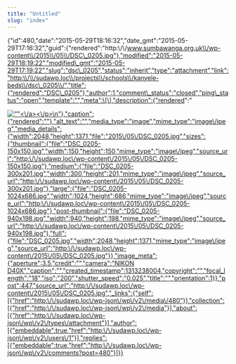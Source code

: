 ```yaml
---
title: "Untitled"
slug: "index"
---
```


{"id":480,"date":"2015-05-29T18:16:32","date\_gmt":"2015-05-29T17:16:32","guid":{"rendered":"http:\\/\\/www.sumbawanga.org.uk\\/wp-content\\/2015\\/05\\/DSC\_0205.jpg"},"modified":"2015-05-29T18:19:22","modified\_gmt":"2015-05-29T17:19:22","slug":"dsc\_0205","status":"inherit","type":"attachment","link":"http:\\/\\/sudawp.loc\\/projects\\/schools\\/kanyele-beds\\/dsc\_0205\\/","title":{"rendered":"DSC\_0205"},"author":1,"comment\_status":"closed","ping\_status":"open","template":"","meta":\[\],"description":{"rendered":"

[![\"\"](\"http:\/\/sudawp.loc\/wp-content\/2015\/05\/DSC_0205-300x201.jpg\")<\\/a><\\/p>\\n"},"caption":{"rendered":""},"alt\_text":"","media\_type":"image","mime\_type":"image\\/jpeg","media\_details":{"width":2048,"height":1371,"file":"2015\\/05\\/DSC\_0205.jpg","sizes":{"thumbnail":{"file":"DSC\_0205-150x150.jpg","width":150,"height":150,"mime\_type":"image\\/jpeg","source\_url":"http:\\/\\/sudawp.loc\\/wp-content\\/2015\\/05\\/DSC\_0205-150x150.jpg"},"medium":{"file":"DSC\_0205-300x201.jpg","width":300,"height":201,"mime\_type":"image\\/jpeg","source\_url":"http:\\/\\/sudawp.loc\\/wp-content\\/2015\\/05\\/DSC\_0205-300x201.jpg"},"large":{"file":"DSC\_0205-1024x686.jpg","width":1024,"height":686,"mime\_type":"image\\/jpeg","source\_url":"http:\\/\\/sudawp.loc\\/wp-content\\/2015\\/05\\/DSC\_0205-1024x686.jpg"},"post-thumbnail":{"file":"DSC\_0205-940x198.jpg","width":940,"height":198,"mime\_type":"image\\/jpeg","source\_url":"http:\\/\\/sudawp.loc\\/wp-content\\/2015\\/05\\/DSC\_0205-940x198.jpg"},"full":{"file":"DSC\_0205.jpg","width":2048,"height":1371,"mime\_type":"image\\/jpeg","source\_url":"http:\\/\\/sudawp.loc\\/wp-content\\/2015\\/05\\/DSC\_0205.jpg"}},"image\_meta":{"aperture":3.5,"credit":"","camera":"NIKON D40X","caption":"","created\_timestamp":1313238004,"copyright":"","focal\_length":"18","iso":"200","shutter\_speed":"0.025","title":"","orientation":1}},"post":447,"source\_url":"http:\\/\\/sudawp.loc\\/wp-content\\/2015\\/05\\/DSC\_0205.jpg","\_links":{"self":\[{"href":"http:\\/\\/sudawp.loc\\/wp-json\\/wp\\/v2\\/media\\/480"}\],"collection":\[{"href":"http:\\/\\/sudawp.loc\\/wp-json\\/wp\\/v2\\/media"}\],"about":\[{"href":"http:\\/\\/sudawp.loc\\/wp-json\\/wp\\/v2\\/types\\/attachment"}\],"author":\[{"embeddable":true,"href":"http:\\/\\/sudawp.loc\\/wp-json\\/wp\\/v2\\/users\\/1"}\],"replies":\[{"embeddable":true,"href":"http:\\/\\/sudawp.loc\\/wp-json\\/wp\\/v2\\/comments?post=480"}\]}}](http:\/\/sudawp.loc\/wp-content\/2015\/05\/DSC_0205.jpg)